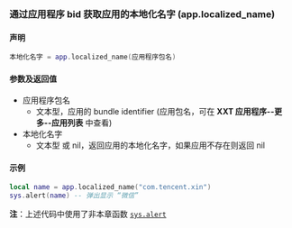 ### 通过应用程序 bid 获取应用的本地化名字 \(**app\.localized\_name**\)


#### 声明
```lua
本地化名字 = app.localized_name(应用程序包名)
```


#### 参数及返回值
- 应用程序包名
    - 文本型，应用的 bundle identifier \(应用包名，可在 **XXT 应用程序\-\-更多\-\-应用列表** 中查看\) 
- 本地化名字
    - 文本型 或 nil，返回应用的本地化名字，如果应用不存在则返回 nil


#### 示例  
```lua
local name = app.localized_name("com.tencent.xin")
sys.alert(name) -- 弹出显示 “微信”
```
**注**：上述代码中使用了非本章函数 [`sys.alert`](/Handbook/sys/sys.alert.md)

